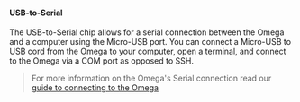 #### USB-to-Serial

The USB-to-Serial chip allows for a serial connection between the Omega and a computer using the Micro-USB port. You can connect a Micro-USB to USB cord from the Omega to your computer, open a terminal, and connect to the Omega via a COM port as opposed to SSH.

>For more information on the Omega's Serial connection read our [guide to connecting to the Omega](#connecting-to-the-omega-terminal-serial)
